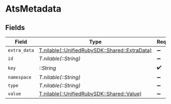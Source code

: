 # AtsMetadata


## Fields

| Field                                                                              | Type                                                                               | Required                                                                           | Description                                                                        |
| ---------------------------------------------------------------------------------- | ---------------------------------------------------------------------------------- | ---------------------------------------------------------------------------------- | ---------------------------------------------------------------------------------- |
| `extra_data`                                                                       | [T.nilable(::UnifiedRubySDK::Shared::ExtraData)](../../models/shared/extradata.md) | :heavy_minus_sign:                                                                 | N/A                                                                                |
| `id`                                                                               | *T.nilable(::String)*                                                              | :heavy_minus_sign:                                                                 | N/A                                                                                |
| `key`                                                                              | *::String*                                                                         | :heavy_check_mark:                                                                 | N/A                                                                                |
| `namespace`                                                                        | *T.nilable(::String)*                                                              | :heavy_minus_sign:                                                                 | N/A                                                                                |
| `type`                                                                             | *T.nilable(::String)*                                                              | :heavy_minus_sign:                                                                 | N/A                                                                                |
| `value`                                                                            | [T.nilable(::UnifiedRubySDK::Shared::Value)](../../models/shared/value.md)         | :heavy_minus_sign:                                                                 | N/A                                                                                |